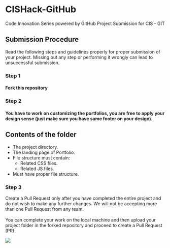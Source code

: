 # CISHack-GitHub

Code Innovation Series powered by GitHub
Project Submission for CIS - GIT

## Submission Procedure

Read the following steps and guidelines properly for proper submission of your project. Missing out any step or performing it wrongly can lead to unsuccessful submission.

### Step 1

#### Fork this repository

### Step 2

#### You have to work on customizing the portfolios, you are free to apply your design sense (just make sure you have same footer on your design).

## Contents of the folder

- The project directory.
- The landing page of Portfolio.
- File structure must contain:
  - Related CSS files.
  - Related JS files.
- Must have proper file structure.

### Step 3

Create a Pull Request only after you have completed the entire project and do not wish to make any further changes. We will not be accepting more than one Pull Request from any team. \
\
You can complete your work on the local machine and then upload your project folder in the forked repository and proceed to create a Pull Request (PR).

![](https://storage.googleapis.com/incind/Day-3PSpmjL2)
